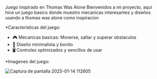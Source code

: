 Juego inspirado en Thomas Was Alone
Bienvenidos a mi proyecto, aqui hice un juego basico donde muestro mecanicas interesantes y diseños usando a thomas was alone como inspiracion

*Caracteristicas del juego:
- 🎮 Mecanicas basicas: Moverse, saltar y superar obstaculos
- 🌟 Diseño minimalista y bonito
- 🖥️ Controles optimizados y sencillos de usar

*Imagenes del juego:


![Captura de pantalla 2025-01-14 112605](https://github.com/user-attachments/assets/78417f28-1ecc-4432-8bb9-d2b46808002d)

